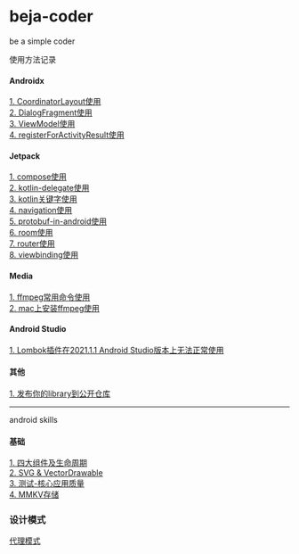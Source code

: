 # beja-coder
be a simple coder


使用方法记录
#### Androidx
[1. CoordinatorLayout使用](https://github.com/edmond-biguys/beja-coder/blob/main/androidx/CoordinatorLayout.md)  
[2. DialogFragment使用](https://github.com/edmond-biguys/beja-coder/blob/main/androidx/DialogFragment.md)  
[3. ViewModel使用](https://github.com/edmond-biguys/beja-coder/blob/main/androidx/ViewModel.md)  
[4. registerForActivityResult使用](https://github.com/edmond-biguys/beja-coder/blob/main/androidx/registerForActivityResult.md)

#### Jetpack
[1. compose使用](https://github.com/edmond-biguys/beja-coder/tree/main/jetpack/compose.md)  
[2. kotlin-delegate使用](https://github.com/edmond-biguys/beja-coder/tree/main/jetpack/kotlin-delegate.md)  
[3. kotlin关键字使用](https://github.com/edmond-biguys/beja-coder/tree/main/jetpack/kotlin关键字.md)  
[4. navigation使用](https://github.com/edmond-biguys/beja-coder/tree/main/jetpack/navigation.md)  
[5. protobuf-in-android使用](https://github.com/edmond-biguys/beja-coder/tree/main/jetpack/protobuf-in-android.md)  
[6. room使用](https://github.com/edmond-biguys/beja-coder/tree/main/jetpack/room.md)  
[7. router使用](https://github.com/edmond-biguys/beja-coder/tree/main/jetpack/router.md)  
[8. viewbinding使用](https://github.com/edmond-biguys/beja-coder/tree/main/jetpack/viewbinding.md)

#### Media

[1. ffmpeg常用命令使用](https://github.com/edmond-biguys/beja-coder/tree/main/media/ffmpeg常用命令.md)  
[2. mac上安装ffmpeg使用](https://github.com/edmond-biguys/beja-coder/tree/main/media/mac上安装ffmpeg.md)


#### Android Studio
[1. Lombok插件在2021.1.1 Android Studio版本上无法正常使用](https://github.com/edmond-biguys/beja-coder/blob/main/android-studio/lombok.md)

#### 其他
[1. 发布你的library到公开仓库](https://github.com/edmond-biguys/beja-coder/blob/main/pushlish-your-library.md)


------------------
android skills

#### 基础
[1. 四大组件及生命周期](https://github.com/edmond-biguys/beja-coder/blob/main/android-base/四大组件及生命周期.md)  
[2. SVG & VectorDrawable](https://github.com/edmond-biguys/beja-coder/blob/main/android-base/svg-VectorDrawable.md)  
[3. 测试-核心应用质量](https://github.com/edmond-biguys/beja-coder/blob/main/android-base/核心应用质量.md)  
[4. MMKV存储](https://github.com/edmond-biguys/beja-coder/blob/main/android-base/MMKV存储.md)

### 设计模式
[代理模式](https://github.com/edmond-biguys/beja-coder/blob/main/design-pattern/代理模式.md)
